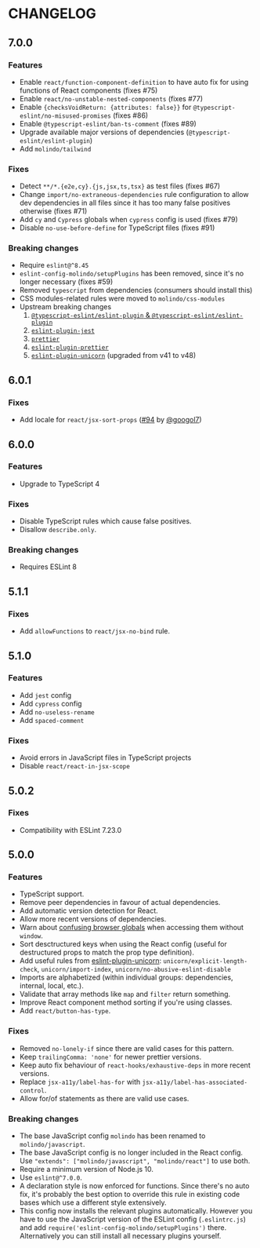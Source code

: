 # CHANGELOG

## 7.0.0

### Features

 - Enable `react/function-component-definition` to have auto fix for using functions of React components (fixes #75)
 - Enable `react/no-unstable-nested-components` (fixes #77)
 - Enable `{checksVoidReturn: {attributes: false}}` for `@typescript-eslint/no-misused-promises` (fixes #86)
 - Enable `@typescript-eslint/ban-ts-comment` (fixes #89)
 - Upgrade available major versions of dependencies (`@typescript-eslint/eslint-plugin`)
 - Add `molindo/tailwind`

### Fixes

 - Detect `**/*.{e2e,cy}.{js,jsx,ts,tsx}` as test files (fixes #67)
 - Change `import/no-extraneous-dependencies` rule configuration to allow dev dependencies in all files since it has too many false positives otherwise (fixes #71)
 - Add `cy` and `Cypress` globals when `cypress` config is used (fixes #79)
 - Disable `no-use-before-define` for TypeScript files (fixes #91)

### Breaking changes

 - Require `eslint@^8.45`
 - `eslint-config-molindo/setupPlugins` has been removed, since it's no longer necessary (fixes #59)
 - Removed `typescript` from dependencies (consumers should install this)
 - CSS modules-related rules were moved to `molindo/css-modules`
 - Upstream breaking changes
    1. [`@typescript-eslint/eslint-plugin` & `@typescript-eslint/eslint-plugin`](https://github.com/typescript-eslint/typescript-eslint/blob/main/CHANGELOG.md#breaking-changes)
    2. [`eslint-plugin-jest`](https://github.com/jest-community/eslint-plugin-jest/blob/main/CHANGELOG.md#2700-2022-08-28)
    3. [`prettier`](https://prettier.io/blog/2023/07/05/3.0.0.html)
    4. [`eslint-plugin-prettier`](https://github.com/prettier/eslint-plugin-prettier/blob/master/CHANGELOG.md#500)
    5. [`eslint-plugin-unicorn`](https://github.com/sindresorhus/eslint-plugin-unicorn/releases) (upgraded from v41 to v48)

## 6.0.1

### Fixes

 - Add locale for `react/jsx-sort-props` ([#94](https://github.com/molindo/eslint-config-molindo/pull/94) by [@googol7](https://github.com/googol7))

## 6.0.0

### Features

 - Upgrade to TypeScript 4

### Fixes

 - Disable TypeScript rules which cause false positives.
 - Disallow `describe.only`.

### Breaking changes

 - Requires ESLint 8

## 5.1.1

### Fixes

 - Add `allowFunctions` to `react/jsx-no-bind` rule.

## 5.1.0

### Features

 - Add `jest` config
 - Add `cypress` config
 - Add `no-useless-rename`
 - Add `spaced-comment`

### Fixes

 - Avoid errors in JavaScript files in TypeScript projects
 - Disable `react/react-in-jsx-scope`

## 5.0.2

### Fixes

 - Compatibility with ESLint 7.23.0

## 5.0.0

### Features

 - TypeScript support.
 - Remove peer dependencies in favour of actual dependencies.
 - Add automatic version detection for React.
 - Allow more recent versions of dependencies.
 - Warn about [confusing browser globals](https://www.npmjs.com/package/confusing-browser-globals) when accessing them without `window`.
 - Sort desctructured keys when using the React config (useful for destructured props to match the prop type definition).
 - Add useful rules from [eslint-plugin-unicorn](https://github.com/sindresorhus/eslint-plugin-unicorn): `unicorn/explicit-length-check`, `unicorn/import-index`, `unicorn/no-abusive-eslint-disable`
 - Imports are alphabetized (within individual groups: dependencies, internal, local, etc.).
 - Validate that array methods like `map` and `filter` return something.
 - Improve React component method sorting if you're using classes.
 - Add `react/button-has-type`.

### Fixes

 - Removed `no-lonely-if` since there are valid cases for this pattern.
 - Keep `trailingComma: 'none'` for newer prettier versions.
 - Keep auto fix behaviour of `react-hooks/exhaustive-deps` in more recent versions.
 - Replace `jsx-a11y/label-has-for` with `jsx-a11y/label-has-associated-control`.
 - Allow for/of statements as there are valid use cases.

### Breaking changes

 - The base JavaScript config `molindo` has been renamed to `molindo/javascript`.
 - The base JavaScript config is no longer included in the React config. Use `"extends": ["molindo/javascript", "molindo/react"]` to use both.
 - Require a minimum version of Node.js 10.
 - Use `eslint@^7.0.0`.
 - A declaration style is now enforced for functions. Since there's no auto fix, it's probably the best option to override this rule in existing code bases which use a different style extensively.
 - This config now installs the relevant plugins automatically. However you have to use the JavaScript version of the ESLint config (`.eslintrc.js`) and add `require('eslint-config-molindo/setupPlugins')` there. Alternatively you can still install all necessary plugins yourself.
